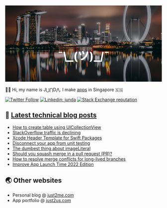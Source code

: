 [![](https://github.com/samwize/samwize/blob/master/singapore.jpg?raw=true)](https://just2me.com/about)

👋🏻 Hi, my name is J⋃⋂D⋀. I make [apps](https://just2us.com/apps) in Singapore 🇸🇬

[![Twitter Follow](https://img.shields.io/twitter/follow/samwize?label=Follow)](https://twitter.com/samwize)
[![Linkedin: junda](https://img.shields.io/badge/-Junda-blue?style=flat-square&logo=Linkedin&logoColor=white&link=https://www.linkedin.com/in/junda/)](https://www.linkedin.com/in/junda/)
[![Stack Exchange reputation](https://img.shields.io/stackexchange/stackoverflow/r/242682)](https://stackoverflow.com/users/242682/samwize)

## 📕 [Latest technical blog posts](https://samwize.com)

<!-- BLOG-POST-LIST:START -->
- [How to create table using UICollectionView](https://samwize.com/2023/04/06/how-to-create-table-using-uicollectionview/)
- [StackOverflow traffic is declining](https://samwize.com/2023/04/03/stackoverflow-traffic-is-declining/)
- [Xcode Header Template for Swift Packages](https://samwize.com/2023/02/28/xcode-header-template-for-swift-packages/)
- [Disconnect your app from unit testing](https://samwize.com/2023/01/18/disconnect-your-app-from-unit-testing/)
- [The dumbest thing about imageLiteral](https://samwize.com/2023/01/09/the-dumbest-thing-about-imageliteral/)
- [Should you squash merge in a pull request &lpar;PR&rpar;?](https://samwize.com/2022/12/29/should-you-squash-merge-in-a-pull-request-pr/)
- [How to resolve merge conflicts for long-lived branches](https://samwize.com/2022/12/15/tips-to-resolve-merge-conflicts-for-long-lived-branches/)
- [Improve App Launch Time 2022 Edition](https://samwize.com/2022/11/01/improve-app-launch-time-2022/)
<!-- BLOG-POST-LIST:END -->

## 🌏 Other websites

- Personal blog @ [just2me.com](https://just2me.com)
- App portfolio @ [just2us.com](https://just2us.com)
